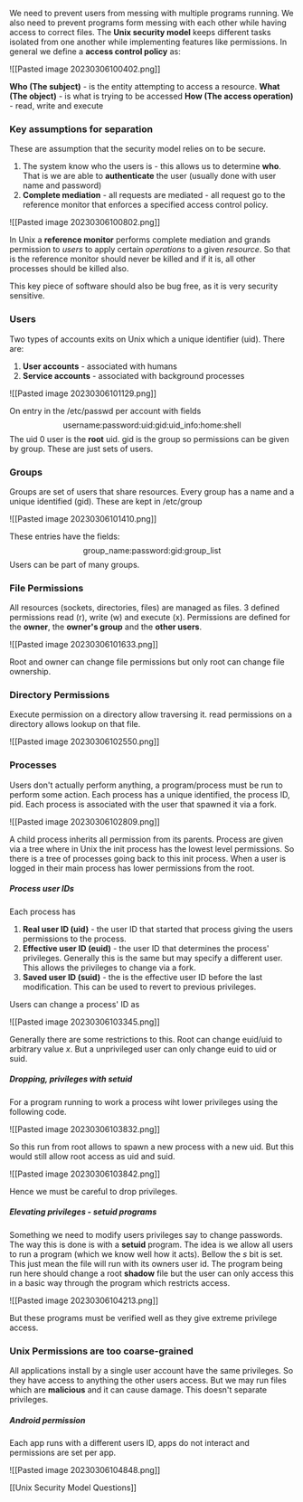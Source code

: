 We need to prevent users from messing with multiple programs running. We also need to prevent programs form messing with each other while having access to correct files. The **Unix security model** keeps different tasks isolated from one another while implementing features like permissions. In general we define a **access control policy** as:

![[Pasted image 20230306100402.png]]

**Who (The subject)** - is the entity attempting  to access a resource.
**What (The object)** - is what is trying to be accessed
**How (The access operation)** - read, write and execute

### Key assumptions for separation
These are assumption that the security model relies on to be secure.

1. The system know who the users is - this allows us to determine **who**. That is we are able to **authenticate** the user (usually done with user name and password)
2. **Complete mediation** - all requests are mediated - all request go to the reference monitor that enforces a specified access control policy.

![[Pasted image 20230306100802.png]]

In Unix a **reference monitor** performs complete mediation and grands permission to *users* to apply certain *operations* to a given *resource*. So that is the reference monitor should never be killed and if it is, all other processes should be killed also.

This key piece of software should also be bug free, as it is very security sensitive.

### Users
Two types of accounts exits on Unix which a unique identifier (uid). There are:

1. **User accounts** - associated with humans
2. **Service accounts** - associated with background processes

![[Pasted image 20230306101129.png]]

On entry in the /etc/passwd per account with fields $$\text{username:password:uid:gid:uid\_info:home:shell}$$The uid 0 user is the **root** uid. $\text{gid}$ is the group so permissions can be given by group. These are just sets of users.

### Groups
Groups are set of users that share resources. Every group has a name and a unique identified (gid). These are kept in /etc/group

![[Pasted image 20230306101410.png]]

These entries have the fields: $$\text{group\_name:password:gid:group\_list}$$Users can be part of many groups.

### File Permissions
All resources (sockets, directories, files) are managed as files. 3 defined permissions read (r), write (w) and execute (x). Permissions are defined for the **owner**, the **owner's group** and the **other users**.

![[Pasted image 20230306101633.png]]

Root and owner can change file permissions but only root can change file ownership.

### Directory Permissions
Execute permission on a directory allow traversing  it. read permissions on a directory allows  lookup on that file.

![[Pasted image 20230306102550.png]]

### Processes
Users don't actually perform anything, a program/process must be run to perform some action. Each process has a unique identified, the process ID, pid. Each process is associated with the user that spawned it via a fork.

![[Pasted image 20230306102809.png]]

A child process inherits all permission from its parents. Process are given via a tree where in Unix the init process has the lowest level permissions. So there is a tree of processes going back to this init process. When a user is logged in their main process has lower permissions from the root.

##### Process user IDs
Each process has

1. **Real user ID (uid)** - the user ID that started that process giving the users permissions to the process.
2. **Effective user ID (euid)** - the user ID that determines the process' privileges. Generally this is the same but may specify a different user. This allows the privileges to change via a fork.
3. **Saved user ID (suid)** - the is the effective user ID before the last modification. This can be used to revert to previous privileges.

Users can change a process' ID as 

![[Pasted image 20230306103345.png]]

Generally there are some restrictions to this. Root can change euid/uid to arbitrary value $x$. But a unprivileged user can only change euid to uid or suid.

##### Dropping, privileges with setuid
For a program running to work a process wiht lower privileges using the following code.

![[Pasted image 20230306103832.png]]

So this run from root allows to spawn a new process with a new uid. But this would still allow root access as uid and suid.

![[Pasted image 20230306103842.png]]

Hence we must be careful to drop privileges.

##### Elevating privileges - setuid programs
Something we need to modify users privileges say to change passwords. The way this is done is with a **setuid** program. The idea is we allow all users to run a program (which we know well how it acts). Bellow the $s$ bit is set.  This just mean the file will run with its owners user id. The program being run here should change a root **shadow** file but the user can only access this in a basic way through the program which restricts access.

![[Pasted image 20230306104213.png]]

But these programs must be verified well as they give extreme privilege access.

### Unix Permissions are too coarse-grained
All applications install by a single user account have the same privileges. So they have access to anything the other users access. But we may run files which are **malicious** and it can cause damage. This doesn't separate privileges.

##### Android permission
Each app runs with a different users ID, apps do not interact and permissions are set per app.

![[Pasted image 20230306104848.png]]

[[Unix Security Model Questions]]
